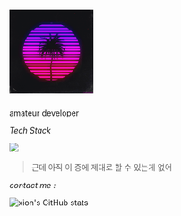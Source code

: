# <img src="https://github.com/xion2664/xion2664/blob/main/original.gif" width="150px">

amateur developer

*Tech Stack*

<img src="https://img.shields.io/badge/3766AB?style=flat-square&logo=Python&logoColor=white"/>

> 근데 아직 이 중에 제대로 할 수 있는게 없어

*contact me :*

![xion's GitHub stats](https://github-readme-stats.vercel.app/api?username=xion2664&theme=midnight-purple&show_icons=true)
